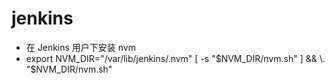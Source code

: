 # jenkins

- 在 Jenkins 用户下安装 nvm
- export NVM_DIR="/var/lib/jenkins/.nvm"
  [ -s "$NVM_DIR/nvm.sh" ] && \. "$NVM_DIR/nvm.sh"
